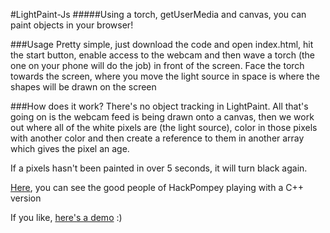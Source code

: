 #LightPaint-Js
#####Using a torch, getUserMedia and canvas, you can paint objects in your browser!

###Usage
Pretty simple, just download the code and open index.html, hit the start button, enable access to the webcam and then wave a torch (the one on your phone will do the job) in front of the screen. Face the torch towards the screen, where you move the light source in space is where the shapes will be drawn on the screen

###How does it work?
There's no object tracking in LightPaint. All that's going on is the webcam feed is being drawn onto a canvas, then we work out where all of the white pixels are (the light source), color in those pixels with another color and then create a reference to them in another array which gives the pixel an age.

If a pixels hasn't been painted in over 5 seconds, it will turn black again.

[Here](https://vine.co/v/OJlUAArpugO/), you can see the good people of HackPompey playing with a C++ version

If you like, [here's a demo](http://sean.mtracey.org/stuff/lightpaint) :)

